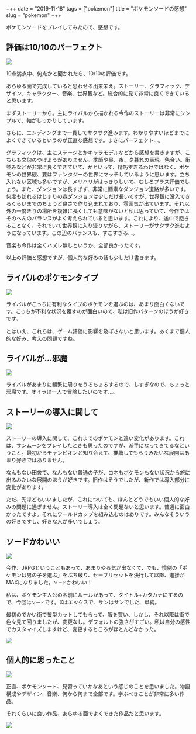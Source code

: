 +++
date = "2019-11-18"
tags = ["pokemon"]
title = "ポケモンソードの感想"
slug = "pokemon"
+++

ポケモンソードをプレイしてみたので、感想です。

## 評価は10/10のパーフェクト

![](https://raw.githubusercontent.com/mba-hack/images/master/pokemon_sword_06.jpg)

10点満点中、何点かと聞かれたら、10/10の評価です。

あらゆる面で完成していると思わせる出来栄え。ストーリー、グラフィック、デザイン、キャラクター、音楽、世界観など。総合的に見て非常に良くできていると思います。

まずストーリーから。主にライバルから描かれる今作のストーリーは非常にシンプルで、軸がしっかりしています。

さらに、エンディングまで一貫してサクサク進みます。わかりやすいほどまでによくできているというのが正直な感想です。まさにパーフェクト...。

グラフィックは、主にステージとかキャラモデルなどから感想を書きますが、こちらも文句のつけようがありません。季節や昼、夜、夕暮れの表現。色合い。街並みなどが非常に良くできていて、かといって、精巧すぎるわけではなく、ポケモンの世界観、要はファンタジーの世界にマッチしているように思います。立ち入れない区域も多いですが、メリハリがはっきりしいて、むしろプラス評価でしょう。また、ダンジョンは長すぎず、非常に簡素なダンジョン道路が多いです。何度も訪れるはじまりの森ダンジョンは少しだけ長いですが、世界観に没入できるくらいまでのちょうど良さで作り込まれており、雰囲気が出ています。それ以外の一度きりの場所を複雑に長くしても意味がないと私は思っていて、今作ではそのへんのバランスがよく考えられていると思います。これにより、途中で飽きることなく、それでいて世界観に入り浸りながら、ストーリーがサクサク進むようになっています。この辺のバランスも、すごすぎる...。

音楽も今作は全くハズレ無しというか、全部良かったです。

以上の評価と感想ですが、個人的な好みの話も少しだけ書きます。

## ライバルのポケモンタイプ

![](https://raw.githubusercontent.com/mba-hack/images/master/pokemon_sword_03.jpg)

ライバルがこっちに有利なタイプのポケモンを選ぶのは、あまり面白くないです。こっちが不利な状況を覆すのが面白いので、私は旧作パターンのほうが好きです。

とはいえ、これらは、ゲーム評価に影響を及ぼさないと思います。あくまで個人的な好み、考えの問題ですね。

## ライバルが...邪魔

![](https://raw.githubusercontent.com/mba-hack/images/master/pokemon_sword_02.jpg)

ライバルがあまりに頻繁に周りをうろちょろするので、しすぎなので、ちょっと邪魔です。オイラは一人で冒険したいのです...。

## ストーリーの導入に関して

![](https://raw.githubusercontent.com/mba-hack/images/master/pokemon_sword_04.jpg)

ストーリーの導入に関して、これまでのポケモンと違い変化があります。これは、サンムーンをプレイしたときも思ったのですが、派手になってきてるなということ。最初からチャンピオンと知り合えて、推薦してもらうみたいな展開はあまり好きではありません。

なんもない田舎で、なんもない普通の子が、コネもポケモンもない状況から旅に出るみたいな展開のほうが好きです。旧作はそうでしたが、新作では導入部分に変化があります。

ただ、先ほどもいいましたが、これについても、ほんとどうでもいい個人的な好みの問題に過ぎません。ストーリー導入は全く問題ないと思います。普通に面白かったですよ。それにワールドカップを組み込むのはありです。みんなそういうの好きですし、好きな人が多いでしょう。

## ソードかわいい

![](https://raw.githubusercontent.com/mba-hack/images/master/pokemon_sword_07.jpg)

今作、JRPGということもあって、あまりやる気が出なくて、でも、慣例の「ポケモンは男の子を選ぶ」をぶち破り、セーブリセットを決行して以降、進捗がMAXになりました。`ソード`かわいい！

私は、ポケモン主人公の名前にルールがあって、タイトル+カタカナにするので、今回は`ソード`です。Xはエックスで、サンはサンでした、単純。

最初のでかい街で髪型カットしてもらって、服を買い、しかし、それ以降は街で色々見て回りましたが、変更なし。デフォルトの強さがすごい。私は自分の感性でカスタマイズしますけど、変更するところがほとんどなかった。

![](https://raw.githubusercontent.com/mba-hack/images/master/pokemon_sword_01.jpg)

## 個人的に思ったこと

![](https://raw.githubusercontent.com/mba-hack/images/master/pokemon_sword_05.jpg)

正直、ポケモンソード、見習っていかなあという感じのことを思いました。物語構成やデザイン、音楽、何から何まで全部です。学ぶべきことが非常に多い作品。

それくらいに良い作品、あらゆる面でよくできた作品だと思います。


![](https://raw.githubusercontent.com/mba-hack/images/master/pokemon_sword_08.png)

